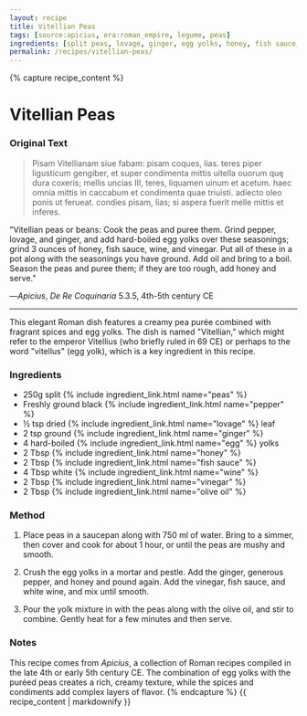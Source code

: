 ```yaml
---
layout: recipe
title: Vitellian Peas
tags: [source:apicius, era:roman_empire, legume, peas]
ingredients: [split peas, lovage, ginger, egg yolks, honey, fish sauce, wine, vinegar, olive oil]
permalink: /recipes/vitellian-peas/
---
```


{% capture recipe_content %}
# Vitellian Peas

### Original Text
> Pisam Vitellianam siue fabam: pisam coques, lias. teres piper ligusticum gengiber, et super condimenta mittis uitella ouorum quę dura coxeris; mellis uncias III, teres, liquamen uinum et acetum. haec omnia mittis in caccabum et condimenta quae triuisti. adiecto oleo ponis ut ferueat. condies pisam, lias; si aspera fuerit melle mittis et inferes.

"Vitellian peas or beans: Cook the peas and puree them. Grind pepper, lovage, and ginger, and add hard-boiled egg yolks over these seasonings; grind 3 ounces of honey, fish sauce, wine, and vinegar. Put all of these in a pot along with the seasonings you have ground. Add oil and bring to a boil. Season the peas and puree them; if they are too rough, add honey and serve."

—*Apicius*, *De Re Coquinaria* 5.3.5, 4th-5th century CE

___

This elegant Roman dish features a creamy pea purée combined with fragrant spices and egg yolks. The dish is named "Vitellian," which might refer to the emperor Vitellius (who briefly ruled in 69 CE) or perhaps to the word "vitellus" (egg yolk), which is a key ingredient in this recipe.

### Ingredients
- 250g split {% include ingredient_link.html name="peas" %}  
- Freshly ground black {% include ingredient_link.html name="pepper" %}  
- ½ tsp dried {% include ingredient_link.html name="lovage" %} leaf  
- 2 tsp ground {% include ingredient_link.html name="ginger" %}  
- 4 hard-boiled {% include ingredient_link.html name="egg" %} yolks  
- 2 Tbsp {% include ingredient_link.html name="honey" %}  
- 2 Tbsp {% include ingredient_link.html name="fish sauce" %}  
- 4 Tbsp white {% include ingredient_link.html name="wine" %}  
- 2 Tbsp {% include ingredient_link.html name="vinegar" %}  
- 2 Tbsp {% include ingredient_link.html name="olive oil" %}

### Method

1. Place peas in a saucepan along with 750 ml of water. Bring to a simmer, then cover and cook for about 1 hour, or until the peas are mushy and smooth.  

2. Crush the egg yolks in a mortar and pestle. Add the ginger, generous pepper, and honey and pound again. Add the vinegar, fish sauce, and white wine, and mix until smooth.  

3. Pour the yolk mixture in with the peas along with the olive oil, and stir to combine. Gently heat for a few minutes and then serve.

### Notes
This recipe comes from *Apicius*, a collection of Roman recipes compiled in the late 4th or early 5th century CE. The combination of egg yolks with the puréed peas creates a rich, creamy texture, while the spices and condiments add complex layers of flavor.
{% endcapture %}
{{ recipe_content | markdownify }}